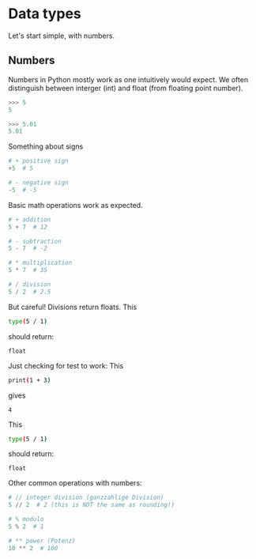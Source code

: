 # Data types

Let's start simple, with numbers.
## Numbers

Numbers in Python mostly work as one intuitively would expect.
We often distinguish between interger (int) and float (from floating point number).
```py
>>> 5
5

>>> 5.01
5.01
```

Something about signs
```python
# + positive sign
+5  # 5

# - negative sign
-5  # -5
```

Basic math operations work as expected.
```python
# + addition
5 + 7  # 12

# - subtraction
5 - 7  # -2

# * multiplication
5 * 7  # 35

# / division
5 / 2  # 2.5
```

But careful! Divisions return floats.
This
```bash
type(5 / 1)
```
should return:
<!--pytest-codeblocks:expected-output-->
```
float
```

Just checking for test to work:
This
```sh
print(1 + 3)
```
gives
<!--pytest-codeblocks:expected-output-->
```
4
```

This
```sh
type(5 / 1)
```
should return:
<!--pytest-codeblocks:expected-output-->
```
float
```

Other common operations with numbers:
```python
# // integer division (ganzzahlige Division)
5 // 2  # 2 (this is NOT the same as rounding!)

# % modulo
5 % 2  # 1

# ** power (Potenz)
10 ** 2  # 100
```
